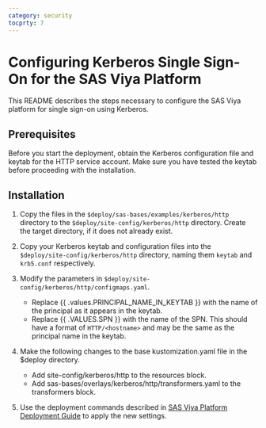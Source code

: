 ```yaml
---
category: security
tocprty: 7
---
```


# Configuring Kerberos Single Sign-On for the SAS Viya Platform

This README describes the steps necessary to configure the SAS Viya platform for single sign-on
using Kerberos.

## Prerequisites

Before you start the deployment, obtain the Kerberos configuration file and keytab for the HTTP
service account. Make sure you have tested the keytab before proceeding with the installation.

## Installation

1. Copy the files in the `$deploy/sas-bases/examples/kerberos/http` directory to the `$deploy/site-config/kerberos/http` directory. Create the target directory, if it does not already exist.

2. Copy your Kerberos keytab and configuration files into the `$deploy/site-config/kerberos/http` directory, naming them `keytab` and `krb5.conf` respectively.

3. Modify the parameters in `$deploy/site-config/kerberos/http/configmaps.yaml`.

   * Replace {{ .values.PRINCIPAL_NAME_IN_KEYTAB }} with the name of the principal as it appears in the keytab.
   * Replace {{ .VALUES.SPN }} with the name of the SPN. This should have a format of `HTTP/<hostname>` and may be the same as the principal name in the keytab.

4. Make the following changes to the base kustomization.yaml file in the $deploy directory.

   * Add site-config/kerberos/http to the resources block.
   * Add sas-bases/overlays/kerberos/http/transformers.yaml to the transformers block.

5. Use the deployment commands described in [SAS Viya Platform Deployment Guide](http://documentation.sas.com/?cdcId=itopscdc&cdcVersion=default&docsetId=dplyml0phy0dkr&docsetTarget=titlepage.htm) to apply the new settings.